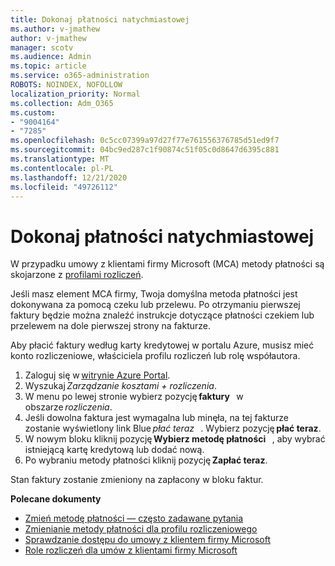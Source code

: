 ```yaml
---
title: Dokonaj płatności natychmiastowej
ms.author: v-jmathew
author: v-jmathew
manager: scotv
ms.audience: Admin
ms.topic: article
ms.service: o365-administration
ROBOTS: NOINDEX, NOFOLLOW
localization_priority: Normal
ms.collection: Adm_O365
ms.custom:
- "9004164"
- "7285"
ms.openlocfilehash: 0c5cc07399a97d27f77e761556376785d51ed9f7
ms.sourcegitcommit: 04bc9ed287c1f90874c51f05c0d8647d6395c881
ms.translationtype: MT
ms.contentlocale: pl-PL
ms.lasthandoff: 12/21/2020
ms.locfileid: "49726112"
---
```

# <a name="make-an-immediate-payment"></a>Dokonaj płatności natychmiastowej

W przypadku umowy z klientami firmy Microsoft (MCA) metody płatności są skojarzone z [profilami rozliczeń](https://docs.microsoft.com/azure/billing/billing-how-to-change-credit-card?WT.mc_id=Portal-Microsoft_Azure_Support#change-payment-method-for-a-billing-profile).

Jeśli masz element MCA firmy, Twoja domyślna metoda płatności jest dokonywana za pomocą czeku lub przelewu. Po otrzymaniu pierwszej faktury będzie można znaleźć instrukcje dotyczące płatności czekiem lub przelewem na dole pierwszej strony na fakturze.

Aby płacić faktury według karty kredytowej w portalu Azure, musisz mieć konto rozliczeniowe, właściciela profilu rozliczeń lub rolę współautora.

1. Zaloguj się w [witrynie Azure Portal](https://portal.azure.com/).
2. Wyszukaj *Zarządzanie kosztami + rozliczenia*.
3. W menu po lewej stronie wybierz pozycję **faktury**   w obszarze *rozliczenia*.
4. Jeśli dowolna faktura jest wymagalna lub minęła, na tej fakturze zostanie wyświetlony link Blue *płać teraz*   . Wybierz pozycję **płać teraz**.
5. W nowym bloku kliknij pozycję **Wybierz metodę płatności**   , aby wybrać istniejącą kartę kredytową lub dodać nową.
6. Po wybraniu metody płatności kliknij pozycję **Zapłać teraz**.

Stan faktury zostanie zmieniony na zapłacony w bloku faktur.

**Polecane dokumenty**

- [Zmień metodę płatności — często zadawane pytania](https://docs.microsoft.com/azure/billing/billing-how-to-change-credit-card?WT.mc_id=Portal-Microsoft_Azure_Support#frequently-asked-questions)
- [Zmienianie metody płatności dla profilu rozliczeniowego](https://docs.microsoft.com/azure/cost-management-billing/manage/change-credit-card?WT.mc_id=Portal-Microsoft_Azure_Support#manage-credit-cards-for-a-microsoft-customer-agreement)
- [Sprawdzanie dostępu do umowy z klientem firmy Microsoft](https://docs.microsoft.com/azure/cost-management-billing/manage/change-credit-card?WT.mc_id=Portal-Microsoft_Azure_Support%22%20%5Cl%20%22manage-credit-cards-for-a-microsoft-customer-agreement%22%20%5Ct%20%22_blank#check-the-type-of-your-account)
- [Role rozliczeń dla umów z klientami firmy Microsoft](https://docs.microsoft.com/azure/cost-management-billing/manage/understand-mca-roles)
